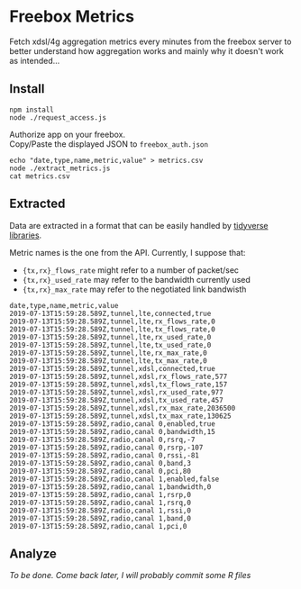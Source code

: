 Freebox Metrics
===============

Fetch xdsl/4g aggregation metrics every minutes from the freebox server to better understand how aggregation works and mainly why it doesn't work as intended...

Install
-------

```
npm install
node ./request_access.js
```

Authorize app on your freebox.  
Copy/Paste the displayed JSON to `freebox_auth.json`

```
echo "date,type,name,metric,value" > metrics.csv
node ./extract_metrics.js
cat metrics.csv
```

Extracted
---------

Data are extracted in a format that can be easily handled by [tidyverse libraries](https://www.tidyverse.org/).

Metric names is the one from the API. Currently, I suppose that:

  * `{tx,rx}_flows_rate` might refer to a number of packet/sec
  * `{tx,rx}_used_rate` may refer to the bandwidth currently used
  * `{tx,rx}_max_rate` may refer to the negotiated link bandwisth

```
date,type,name,metric,value
2019-07-13T15:59:28.589Z,tunnel,lte,connected,true
2019-07-13T15:59:28.589Z,tunnel,lte,rx_flows_rate,0
2019-07-13T15:59:28.589Z,tunnel,lte,tx_flows_rate,0
2019-07-13T15:59:28.589Z,tunnel,lte,rx_used_rate,0
2019-07-13T15:59:28.589Z,tunnel,lte,tx_used_rate,0
2019-07-13T15:59:28.589Z,tunnel,lte,rx_max_rate,0
2019-07-13T15:59:28.589Z,tunnel,lte,tx_max_rate,0
2019-07-13T15:59:28.589Z,tunnel,xdsl,connected,true
2019-07-13T15:59:28.589Z,tunnel,xdsl,rx_flows_rate,577
2019-07-13T15:59:28.589Z,tunnel,xdsl,tx_flows_rate,157
2019-07-13T15:59:28.589Z,tunnel,xdsl,rx_used_rate,977
2019-07-13T15:59:28.589Z,tunnel,xdsl,tx_used_rate,457
2019-07-13T15:59:28.589Z,tunnel,xdsl,rx_max_rate,2036500
2019-07-13T15:59:28.589Z,tunnel,xdsl,tx_max_rate,130625
2019-07-13T15:59:28.589Z,radio,canal 0,enabled,true
2019-07-13T15:59:28.589Z,radio,canal 0,bandwidth,15
2019-07-13T15:59:28.589Z,radio,canal 0,rsrq,-7
2019-07-13T15:59:28.589Z,radio,canal 0,rsrp,-107
2019-07-13T15:59:28.589Z,radio,canal 0,rssi,-81
2019-07-13T15:59:28.589Z,radio,canal 0,band,3
2019-07-13T15:59:28.589Z,radio,canal 0,pci,80
2019-07-13T15:59:28.589Z,radio,canal 1,enabled,false
2019-07-13T15:59:28.589Z,radio,canal 1,bandwidth,0
2019-07-13T15:59:28.589Z,radio,canal 1,rsrp,0
2019-07-13T15:59:28.589Z,radio,canal 1,rsrq,0
2019-07-13T15:59:28.589Z,radio,canal 1,rssi,0
2019-07-13T15:59:28.589Z,radio,canal 1,band,0
2019-07-13T15:59:28.589Z,radio,canal 1,pci,0
```

Analyze
-------

*To be done. Come back later, I will probably commit some R files*

